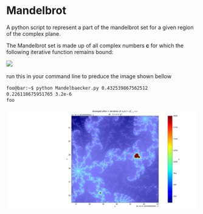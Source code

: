 # Mandelbrot
A python script to represent a part of the mandelbrot set for a given region of the complex plane.

The Mandelbrot set is made up of all complex numbers **c** for which the following iterative function remains bound:

![](https://latex.codecogs.com/svg.image?\large&space;z_{n&plus;1}&space;=&space;z^{2}_n&space;&plus;&space;c)

run this in your command line to preduce the image shown bellow

```console
foo@bar:~$ python Mandelbaecker.py 0.432539867562512  0.226118675951765 3.2e-6
foo
```

![alt text](Fi.png)
